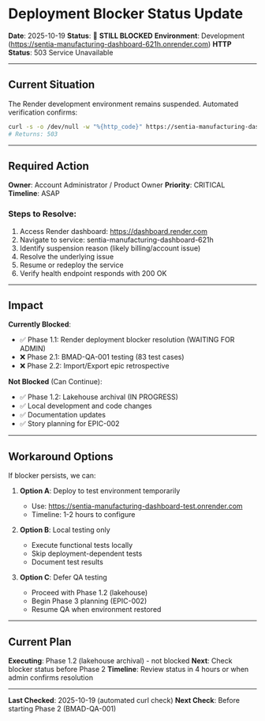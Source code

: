 # Deployment Blocker Status Update

**Date**: 2025-10-19
**Status**: 🚨 **STILL BLOCKED**
**Environment**: Development (https://sentia-manufacturing-dashboard-621h.onrender.com)
**HTTP Status**: 503 Service Unavailable

---

## Current Situation

The Render development environment remains suspended. Automated verification confirms:

```bash
curl -s -o /dev/null -w "%{http_code}" https://sentia-manufacturing-dashboard-621h.onrender.com/health
# Returns: 503
```

---

## Required Action

**Owner**: Account Administrator / Product Owner
**Priority**: CRITICAL
**Timeline**: ASAP

### Steps to Resolve:

1. Access Render dashboard: https://dashboard.render.com
2. Navigate to service: sentia-manufacturing-dashboard-621h
3. Identify suspension reason (likely billing/account issue)
4. Resolve the underlying issue
5. Resume or redeploy the service
6. Verify health endpoint responds with 200 OK

---

## Impact

**Currently Blocked**:
- ✅ Phase 1.1: Render deployment blocker resolution (WAITING FOR ADMIN)
- ❌ Phase 2.1: BMAD-QA-001 testing (83 test cases)
- ❌ Phase 2.2: Import/Export epic retrospective

**Not Blocked** (Can Continue):
- ✅ Phase 1.2: Lakehouse archival (IN PROGRESS)
- ✅ Local development and code changes
- ✅ Documentation updates
- ✅ Story planning for EPIC-002

---

## Workaround Options

If blocker persists, we can:

1. **Option A**: Deploy to test environment temporarily
   - Use: https://sentia-manufacturing-dashboard-test.onrender.com
   - Timeline: 1-2 hours to configure

2. **Option B**: Local testing only
   - Execute functional tests locally
   - Skip deployment-dependent tests
   - Document test results

3. **Option C**: Defer QA testing
   - Proceed with Phase 1.2 (lakehouse)
   - Begin Phase 3 planning (EPIC-002)
   - Resume QA when environment restored

---

## Current Plan

**Executing**: Phase 1.2 (lakehouse archival) - not blocked
**Next**: Check blocker status before Phase 2
**Timeline**: Review status in 4 hours or when admin confirms resolution

---

**Last Checked**: 2025-10-19 (automated curl check)
**Next Check**: Before starting Phase 2 (BMAD-QA-001)
